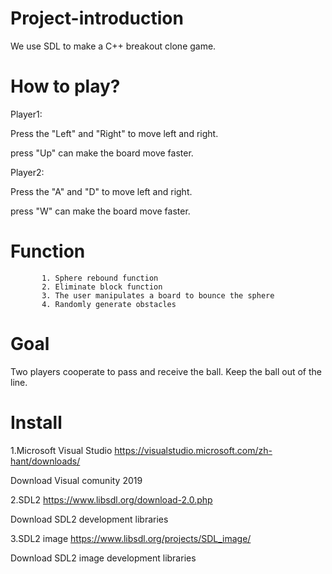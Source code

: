 # Project-introduction
We use SDL to make a C++ breakout clone game.

# How to play?
Player1:

Press the "Left" and "Right" to move left and right.

press "Up" can make the board move faster.

Player2:

Press the "A" and "D" to move left and right.

press "W" can make the board move faster.


# Function  
           1. Sphere rebound function
           2. Eliminate block function
           3. The user manipulates a board to bounce the sphere
           4. Randomly generate obstacles
           
# Goal 
Two players cooperate to pass and receive the ball. Keep the ball out of the line.

# Install
1.Microsoft Visual Studio
https://visualstudio.microsoft.com/zh-hant/downloads/

Download Visual comunity 2019

2.SDL2 
https://www.libsdl.org/download-2.0.php

Download SDL2 development libraries

3.SDL2 image
https://www.libsdl.org/projects/SDL_image/

Download SDL2 image development libraries
